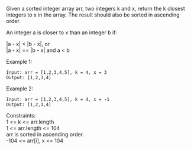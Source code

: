 Given a sorted integer array arr, two integers k and x, return the k closest integers to x in the array. The result should also be sorted in ascending order.

An integer a is closer to x than an integer b if:

|a - x| < |b - x|, or  
|a - x| == |b - x| and a < b
 

Example 1:
```
Input: arr = [1,2,3,4,5], k = 4, x = 3
Output: [1,2,3,4]
```
Example 2:
```
Input: arr = [1,2,3,4,5], k = 4, x = -1
Output: [1,2,3,4]
```

Constraints:  
1 <= k <= arr.length  
1 <= arr.length <= 104  
arr is sorted in ascending order.  
-104 <= arr[i], x <= 104